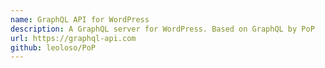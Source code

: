 ```yaml
---
name: GraphQL API for WordPress
description: A GraphQL server for WordPress. Based on GraphQL by PoP
url: https://graphql-api.com
github: leoloso/PoP
---
```

